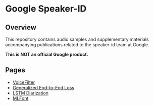 # Google Speaker-ID

## Overview

This repository contains audio samples and supplementary materials
accompanying publications related to the speaker-id team at Google.

**This is NOT an official Google product.**

## Pages

* [VoiceFilter](https://google.github.io/speaker-id/publications/VoiceFilter/)
* [Generalized End-to-End Loss](https://google.github.io/speaker-id/publications/GE2E/)
* [LSTM Diarization](https://google.github.io/speaker-id/publications/LstmDiarization/)
* [MLFont](https://google.github.io/speaker-id/publications/MLFont/)
